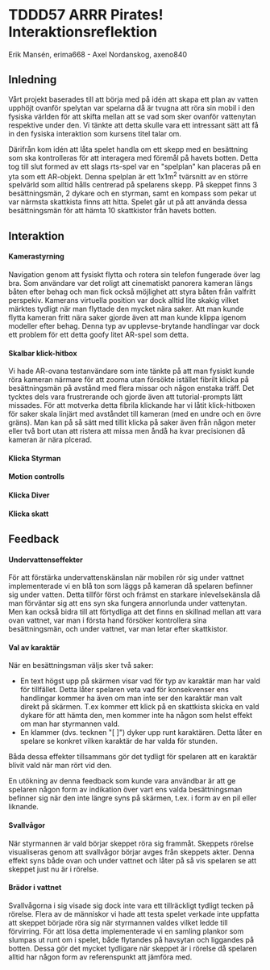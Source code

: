# TDDD57 ARRR Pirates! Interaktionsreflektion

Erik Mansén, erima668 - Axel Nordanskog, axeno840

## Inledning
Vårt projekt baserades till att börja med på idén att skapa ett plan av vatten upphöjt ovanför spelytan var spelarna då är tvugna att röra sin mobil i den fysiska världen för att skifta mellan att se vad som sker ovanför vattenytan respektive under den. Vi tänkte att detta skulle vara ett intressant sätt att få in den fysiska interaktion som kursens titel talar om.

Därifrån kom idén att låta spelet handla om ett skepp med en besättning som ska kontrolleras för att interagera med föremål på havets botten. Detta tog till slut formed av ett slags rts-spel var en "spelplan" kan placeras på en yta som ett AR-objekt. Denna spelplan är ett 1x1m<sup>2</sup> tvärsnitt av en större spelvärld som alltid hålls centrerad på spelarens skepp. På skeppet finns 3 besättningsmän, 2 dykare och en styrman, samt en kompass som pekar ut var närmsta skattkista finns att hitta. Spelet går ut på att använda dessa besättningsmän för att hämta 10 skattkistor från havets botten.

## Interaktion

#### Kamerastyrning
Navigation genom att fysiskt flytta och rotera sin telefon fungerade över lag bra.
Som användare var det roligt att cinematiskt panorera kameran längs båten efter behag och man fick också möjlighet att styra båten från valfritt perspekiv.
Kamerans virtuella position var dock alltid lite skakig vilket märktes tydligt när man flyttade den mycket nära saker.
Att man kunde flytta kameran fritt nära saker gjorde även att man kunde klippa igenom modeller efter behag.
Denna typ av upplevse-brytande handlingar var dock ett problem för ett detta goofy litet AR-spel som detta.

#### Skalbar klick-hitbox
Vi hade AR-ovana testanvändare som inte tänkte på att man fysiskt kunde röra kameran närmare för att zooma utan försökte istället fibrilt klicka på besättningsmän på avstånd med flera missar och någon enstaka träff.
Det tycktes dels vara frustrerande och gjorde även att tutorial-prompts lätt missades.
För att motverka detta fibrila klickande har vi låtit klick-hitboxen för saker skala linjärt med avståndet till kameran (med en undre och en övre gräns).
Man kan på så sätt med tillit klicka på saker även från någon meter eller två bort utan att ristera att missa men åndå ha kvar precisionen då kameran är nära plcerad.

#### Klicka Styrman

#### Motion controlls

#### Klicka Diver

#### Klicka skatt


## Feedback

#### Undervattenseffekter
För att förstärka undervattenskänslan när mobilen rör sig under vattnet implementerade vi en blå ton som läggs på kameran då spelaren befinner sig under vatten. Detta tillför först och främst en starkare inlevelsekänsla då man förväntar sig att ens syn ska fungera annorlunda under vattenytan. Men kan också bidra till att förtydliga att det finns en skillnad mellan att vara ovan vattnet, var man i första hand försöker kontrollera sina besättningsmän, och under vattnet, var man letar efter skattkistor.

#### Val av karaktär
När en besättningsman väljs sker två saker:
* En text högst upp på skärmen visar vad för typ av karaktär man har vald för tillfället. Detta låter spelaren veta vad för konsekvenser ens handlingar kommer ha även om man inte ser den karaktär man valt direkt på skärmen. T.ex kommer ett klick på en skattkista skicka en vald dykare för att hämta den, men kommer inte ha någon som helst effekt om man har styrmannen vald.
* En klammer (dvs. tecknen "[ ]") dyker upp runt karaktären. Detta låter en spelare se konkret vilken karaktär de har valda för stunden.

Båda dessa effekter tillsammans gör det tydligt för spelaren att en karaktär blivit vald när man rört vid den.

En utökning av denna feedback som kunde vara användbar är att ge spelaren någon form av indikation över vart ens valda besättningsman befinner sig när den inte längre syns på skärmen, t.ex. i form av en pil eller liknande.

#### Svallvågor
När styrmannen är vald börjar skeppet röra sig frammåt. Skeppets rörelse visualiseras genom att svallvågor börjar avges från skeppets akter. Denna effekt syns både ovan och under vattnet och låter på så vis spelaren se att skeppet just nu är i rörelse.

#### Brädor i vattnet
Svallvågorna i sig visade sig dock inte vara ett tillräckligt tydligt tecken på rörelse. Flera av de människor vi hade att testa spelet verkade inte uppfatta att skeppet började röra sig när styrmannen valdes vilket ledde till förvirring. För att lösa detta implementerade vi en samling plankor som slumpas ut runt om i spelet, både flytandes på havsytan och liggandes på botten. Dessa gör det mycket tydligare när skeppet är i rörelse då spelaren alltid har någon form av referenspunkt att jämföra med.
